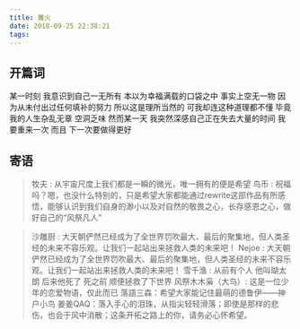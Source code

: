 ```yaml
---
title: 篝火
date: 2018-09-25 22:38:21
tags:
---
```


## 开篇词

某一时刻 我意识到自己一无所有
本以为幸福满载的口袋之中 事实上空无一物
因为从未付出过任何填补的努力 所以这是理所当然的
可我却连这种道理都不懂
毕竟我的人生杂乱无章 空洞乏味
然而某一天
我突然深感自己正在失去大量的时间
我要重来一次
而且 下一次要做得更好


## 寄语

> 牧夫 : 从宇宙尺度上我们都是一瞬的微光，唯一拥有的便是希望
> 鸟币 : 祝福吗？嗯，也没什么特别的，只是希望大家都能通过rewrite这部作品有所感悟，能够认识到我们自身的渺小以及对自然的敬畏之心，长存感恩之心，做好自己的“风祭凡人”

> 沙雕厨 : 大天朝俨然已经成为了全世界罚吹最大、最后的聚集地，但人类圣经的未来不容乐观。让我们一起站出来拯救人类的未来吧！
> Nejoe : 大天朝俨然已经成为了全世界罚吹最大、最后的聚集地，但人类圣经的未来不容乐观。让我们一起站出来拯救人类的未来吧！
> 雪千渔 : 从前有个人 他叫瑚太朗 后来他死了 死之前 顺便拯救了下世界
> 风祭木木枭（大鸟）: 这是一位少年的恋爱物语，仅此而已
> 落語三森：希望大家能记住最萌的德鲁伊——神户小鸟
> 姜姜QAQ：落入手心的泪珠，从指尖轻轻滑落；即使是那样的悲伤，也会于风中消散；这条开拓之路上的你，请务必心怀希望。
